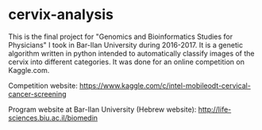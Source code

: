 # cervix-analysis

This is the final project for "Genomics and Bioinformatics Studies for Physicians" I took in Bar-Ilan University during 2016-2017. It is a genetic algorithm written in python intended to automatically classify images of the cervix into different categories. It was done for an online competition on Kaggle.com.

Competition website:
https://www.kaggle.com/c/intel-mobileodt-cervical-cancer-screening

Program website at Bar-Ilan University (Hebrew website):
http://life-sciences.biu.ac.il/biomedin
